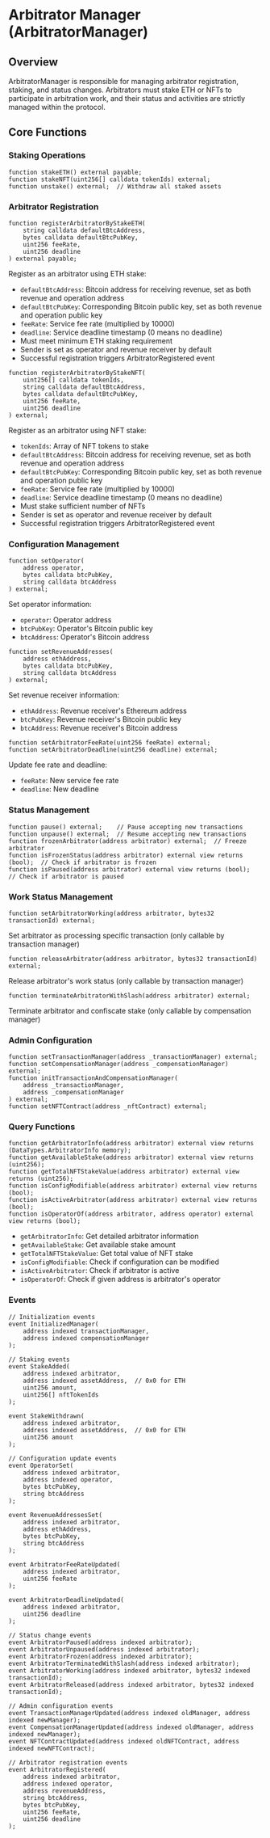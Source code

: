 # Arbitrator Manager (ArbitratorManager)

## Overview
ArbitratorManager is responsible for managing arbitrator registration, staking, and status changes. Arbitrators must stake ETH or NFTs to participate in arbitration work, and their status and activities are strictly managed within the protocol.

## Core Functions

### Staking Operations

```solidity
function stakeETH() external payable;
function stakeNFT(uint256[] calldata tokenIds) external;
function unstake() external;  // Withdraw all staked assets
```

### Arbitrator Registration

```solidity
function registerArbitratorByStakeETH(
    string calldata defaultBtcAddress,
    bytes calldata defaultBtcPubKey,
    uint256 feeRate,
    uint256 deadline
) external payable;
```
Register as an arbitrator using ETH stake:
- `defaultBtcAddress`: Bitcoin address for receiving revenue, set as both revenue and operation address
- `defaultBtcPubKey`: Corresponding Bitcoin public key, set as both revenue and operation public key
- `feeRate`: Service fee rate (multiplied by 10000)
- `deadline`: Service deadline timestamp (0 means no deadline)
- Must meet minimum ETH staking requirement
- Sender is set as operator and revenue receiver by default
- Successful registration triggers ArbitratorRegistered event

```solidity
function registerArbitratorByStakeNFT(
    uint256[] calldata tokenIds,
    string calldata defaultBtcAddress,
    bytes calldata defaultBtcPubKey,
    uint256 feeRate,
    uint256 deadline
) external;
```
Register as an arbitrator using NFT stake:
- `tokenIds`: Array of NFT tokens to stake
- `defaultBtcAddress`: Bitcoin address for receiving revenue, set as both revenue and operation address
- `defaultBtcPubKey`: Corresponding Bitcoin public key, set as both revenue and operation public key
- `feeRate`: Service fee rate (multiplied by 10000)
- `deadline`: Service deadline timestamp (0 means no deadline)
- Must stake sufficient number of NFTs
- Sender is set as operator and revenue receiver by default
- Successful registration triggers ArbitratorRegistered event

### Configuration Management

```solidity
function setOperator(
    address operator,
    bytes calldata btcPubKey,
    string calldata btcAddress
) external;
```
Set operator information:
- `operator`: Operator address
- `btcPubKey`: Operator's Bitcoin public key
- `btcAddress`: Operator's Bitcoin address

```solidity
function setRevenueAddresses(
    address ethAddress,
    bytes calldata btcPubKey,
    string calldata btcAddress
) external;
```
Set revenue receiver information:
- `ethAddress`: Revenue receiver's Ethereum address
- `btcPubKey`: Revenue receiver's Bitcoin public key
- `btcAddress`: Revenue receiver's Bitcoin address

```solidity
function setArbitratorFeeRate(uint256 feeRate) external;
function setArbitratorDeadline(uint256 deadline) external;
```
Update fee rate and deadline:
- `feeRate`: New service fee rate
- `deadline`: New deadline

### Status Management

```solidity
function pause() external;    // Pause accepting new transactions
function unpause() external;  // Resume accepting new transactions
function frozenArbitrator(address arbitrator) external;  // Freeze arbitrator
function isFrozenStatus(address arbitrator) external view returns (bool);  // Check if arbitrator is frozen
function isPaused(address arbitrator) external view returns (bool);  // Check if arbitrator is paused
```

### Work Status Management

```solidity
function setArbitratorWorking(address arbitrator, bytes32 transactionId) external;
```
Set arbitrator as processing specific transaction (only callable by transaction manager)

```solidity
function releaseArbitrator(address arbitrator, bytes32 transactionId) external;
```
Release arbitrator's work status (only callable by transaction manager)

```solidity
function terminateArbitratorWithSlash(address arbitrator) external;
```
Terminate arbitrator and confiscate stake (only callable by compensation manager)

### Admin Configuration

```solidity
function setTransactionManager(address _transactionManager) external;
function setCompensationManager(address _compensationManager) external;
function initTransactionAndCompensationManager(
    address _transactionManager, 
    address _compensationManager
) external;
function setNFTContract(address _nftContract) external;
```

### Query Functions

```solidity
function getArbitratorInfo(address arbitrator) external view returns (DataTypes.ArbitratorInfo memory);
function getAvailableStake(address arbitrator) external view returns (uint256);
function getTotalNFTStakeValue(address arbitrator) external view returns (uint256);
function isConfigModifiable(address arbitrator) external view returns (bool);
function isActiveArbitrator(address arbitrator) external view returns (bool);
function isOperatorOf(address arbitrator, address operator) external view returns (bool);
```

- `getArbitratorInfo`: Get detailed arbitrator information
- `getAvailableStake`: Get available stake amount
- `getTotalNFTStakeValue`: Get total value of NFT stake
- `isConfigModifiable`: Check if configuration can be modified
- `isActiveArbitrator`: Check if arbitrator is active
- `isOperatorOf`: Check if given address is arbitrator's operator

### Events

```solidity
// Initialization events
event InitializedManager(
    address indexed transactionManager, 
    address indexed compensationManager
);

// Staking events
event StakeAdded(
    address indexed arbitrator, 
    address indexed assetAddress,  // 0x0 for ETH
    uint256 amount,
    uint256[] nftTokenIds
);

event StakeWithdrawn(
    address indexed arbitrator,
    address indexed assetAddress,  // 0x0 for ETH
    uint256 amount
);

// Configuration update events
event OperatorSet(
    address indexed arbitrator,
    address indexed operator,
    bytes btcPubKey,
    string btcAddress
);

event RevenueAddressesSet(
    address indexed arbitrator,
    address ethAddress,
    bytes btcPubKey,
    string btcAddress
);

event ArbitratorFeeRateUpdated(
    address indexed arbitrator,
    uint256 feeRate
);

event ArbitratorDeadlineUpdated(
    address indexed arbitrator, 
    uint256 deadline
);

// Status change events
event ArbitratorPaused(address indexed arbitrator);
event ArbitratorUnpaused(address indexed arbitrator);
event ArbitratorFrozen(address indexed arbitrator);
event ArbitratorTerminatedWithSlash(address indexed arbitrator);
event ArbitratorWorking(address indexed arbitrator, bytes32 indexed transactionId);
event ArbitratorReleased(address indexed arbitrator, bytes32 indexed transactionId);

// Admin configuration events
event TransactionManagerUpdated(address indexed oldManager, address indexed newManager);
event CompensationManagerUpdated(address indexed oldManager, address indexed newManager);
event NFTContractUpdated(address indexed oldNFTContract, address indexed newNFTContract);

// Arbitrator registration events
event ArbitratorRegistered(
    address indexed arbitrator,
    address indexed operator,
    address revenueAddress,
    string btcAddress,
    bytes btcPubKey,
    uint256 feeRate,
    uint256 deadline
);